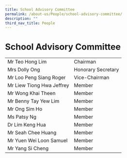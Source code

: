 ```yaml
---
title: School Advisory Committee
permalink: /about-us/People/school-advisory-committee/
description: ""
third_nav_title: People
---
```

# School Advisory Committee


|                           |                    |
|---------------------------|--------------------|
| Mr Teo Hong Lim           | Chairman           |
| Mrs Dolly Ong             | Honorary Secretary |
| Mr Loo Peng Siang Roger   | Vice-Chairman      |
| Mr Liew Tiong Hwa Jeffrey | Member             |
| Mr Wong Khai Theen        | Member             |
| Mr Benny Tay Yew Lim      | Member             |
| Mr Ong Sim Ho             | Member             |
| Ms Patsy Ng               | Member             |
| Dr Lim Keng Hua           | Member             |
| Mr Seah Chee Huang        | Member             |
| Mr Yuen Wei Loon Samuel   | Member             |
| Mr Yang Si Cheng   | Member             |